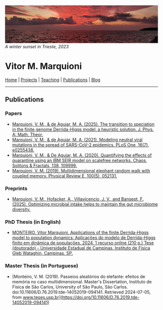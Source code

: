 ![](image1.jpg)
*A winter sunset in Trieste, 2023*

# Vitor M. Marquioni

[Home](README.md)  |  [Projects](projects.md)  |  [Teaching](teaching.md)  |  [Publications](publications.md)  |  [Blog](blog.md)

---

## Publications

### Papers
- [Marquioni, V. M., & de Aguiar, M. A. (2025). The transition to speciation in the finite genome Derrida-Higgs model: a heuristic solution. J. Phys. A: Math. Theor.](https://iopscience.iop.org/article/10.1088/1751-8121/adcd33)
- [Marquioni, V. M., & de Aguiar, M. A. (2021). Modeling neutral viral mutations in the spread of SARS-CoV-2 epidemics. PLoS One, 16(7), e0255438.](https://doi.org/10.1371/journal.pone.0255438)
- [Marquioni, V. M., & De Aguiar, M. A. (2020). Quantifying the effects of quarantine using an IBM SEIR model on scalefree networks. Chaos, Solitons & Fractals, 138, 109999.](https://doi.org/10.1016/j.chaos.2020.109999)
- [Marquioni, V. M. (2019). Multidimensional elephant random walk with coupled memory. Physical Review E, 100(5), 052131.](https://doi.org/10.1103/PhysRevE.100.052131)

### Preprints
- [Marquioni, V. M., Hofacker, A., Villavicencio, J. V.,  and Bansept, F. (2025). Optimizing microbial intake helps to maintain the gut microbiome diversity.](https://doi.org/10.1101/2025.03.05.641598)

### PhD Thesis (in English)
- [MONTEIRO, Vítor Marquioni. Applications of the finite Derrida-Higgs model to population dynamics: Aplicações do modelo de Derrida-Higgs finito em dinâmica de populações. 2024. 1 recurso online (210 p.) Tese (doutorado) - Universidade Estadual de Campinas, Instituto de Física Gleb Wataghin, Campinas, SP.](https://hdl.handle.net/20.500.12733/17702)

### Master Thesis (in Portuguese)
- [Monteiro, V. M. (2019). Passeios aleatórios do elefante: efeitos de memória no caso multidimensional. Master's Dissertation, Instituto de Física de São Carlos, University of São Paulo, São Carlos. doi:10.11606/D.76.2019.tde-14052019-094141. Retrieved 2024-07-05, from www.teses.usp.br](https://doi.org/10.11606/D.76.2019.tde-14052019-094141)
